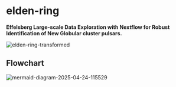 # elden-ring
**Effelsberg Large-scale Data Exploration with Nextflow for Robust Identification of New Globular cluster pulsars.**

![elden-ring-transformed](https://github.com/user-attachments/assets/3e1a1c35-d055-4266-9ff7-5380ab1d463f)

## Flowchart
![mermaid-diagram-2025-04-24-115529](https://github.com/user-attachments/assets/92b86bb0-0b40-4050-8526-5f380136cf62)

